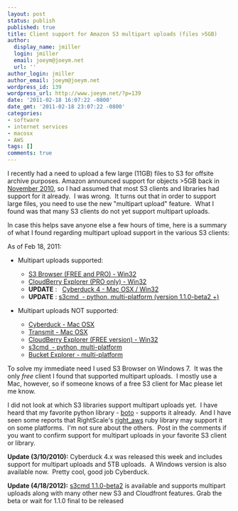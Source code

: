 ```yaml
---
layout: post
status: publish
published: true
title: Client support for Amazon S3 multipart uploads (files >5GB)
author:
  display_name: jmiller
  login: jmiller
  email: joeym@joeym.net
  url: ''
author_login: jmiller
author_email: joeym@joeym.net
wordpress_id: 139
wordpress_url: http://www.joeym.net/?p=139
date: '2011-02-18 16:07:22 -0800'
date_gmt: '2011-02-18 23:07:22 -0800'
categories:
- software
- internet services
- macosx
- AWS
tags: []
comments: true
---
```

I recently had a need to upload a few large (11GB) files to S3 for offsite archive purposes. Amazon announced support for objects >5GB back in [November 2010](http://aws.amazon.com/about-aws/whats-new/2010/11/10/Amazon-S3-Introducing-Multipart-Upload/ "http://aws.amazon.com/about-aws/whats-new/2010/11/10/Amazon-S3-Introducing-Multipart-Upload/"), so I had assumed that most S3 clients and libraries had support for it already.  I was wrong.  It turns out that in order to support large files, you need to use the new "multipart upload" feature.  What I found was that many S3 clients do not yet support multipart uploads.

In case this helps save anyone else a few hours of time, here is a summary of what I found regarding multipart upload support in the various S3 clients:

<!--more-->

As of Feb 18, 2011:

- Multipart uploads supported:
  - [S3 Browser (FREE and PRO) - Win32](http://s3browser.com/ "S3 Browser")
  - [CloudBerry Explorer (PRO only) - Win32](http://cloudberrylab.com/ "CloudBerry Explorer")
  - **UPDATE** :   [Cyberduck 4 - Mac OSX / Win32](http://cyberduck.ch/ "Cyberduck")
  - **UPDATE** : [s3cmd  - python, multi-platform (version 1.1.0-beta2 +)](http://s3tools.org/s3cmd "s3cmd")

- Multipart uploads NOT supported:
  - [Cyberduck - Mac OSX](http://cyberduck.ch/ "Cyberduck")
  - [Transmit - Mac OSX](http://www.panic.com/transmit/ "Transmit FTP client for Mac")
  - [CloudBerry Explorer (FREE version) - Win32](http://cloudberrylab.com/ "CloudBerry")
  - [s3cmd  - python, multi-platform](http://s3tools.org/s3cmd "s3cmd")
  - [Bucket Explorer - multi-platform](http://www.bucketexplorer.com/ "Bucket Explorer")

To solve my immediate need I used S3 Browser on Windows 7.  It was the only _free_ client I found that supported multipart uploads.  I mostly use a Mac, however, so if someone knows of a free S3 client for Mac please let me know.

I did not look at which S3 libraries support multipart uploads yet.  I have heard that my favorite python library - [boto](http://code.google.com/p/boto/ "boto aws library") - supports it already.  And I have seen some reports that RightScale's [right\_aws](http://rightaws.rubyforge.org/ "right\_aws") ruby library may support it on some platforms.  I'm not sure about the others.  Post in the comments if you want to confirm support for multipart uploads in your favorite S3 client or library.

**Update (3/10/2010):** Cyberduck 4.x was released this week and includes support for multipart uploads and 5TB uploads.  A Windows version is also available now.  Pretty cool, good job Cyberduck.

**Update (4/18/2012):** [s3cmd 1.1.0-beta2](http://s3tools.org/s3cmd-110b2-released "s3cmd 1.1.0-beta2 release announcement") is available and supports multipart uploads along with many other new S3 and Cloudfront features. Grab the beta or wait for 1.1.0 final to be released

